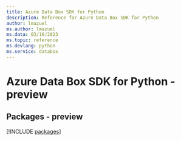 ```yaml
---
title: Azure Data Box SDK for Python
description: Reference for Azure Data Box SDK for Python
author: lmazuel
ms.author: lmazuel
ms.data: 03/16/2023
ms.topic: reference
ms.devlang: python
ms.service: databox
---
```

# Azure Data Box SDK for Python - preview
## Packages - preview
[!INCLUDE [packages](data-box-index.md)]